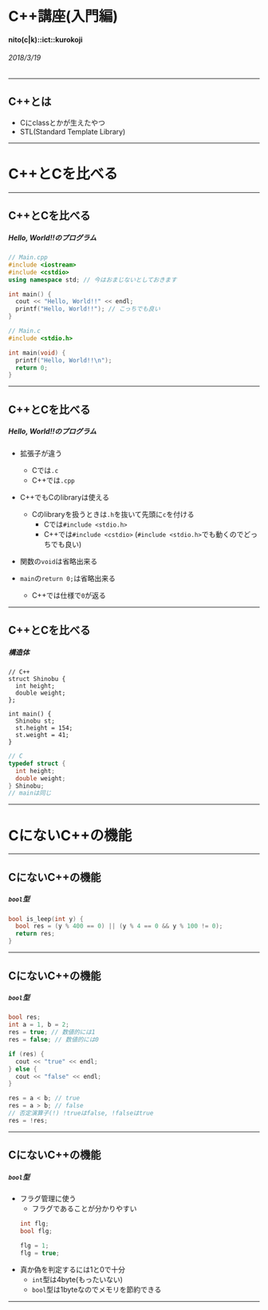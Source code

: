 <!-- $theme: default -->

# C++講座(入門編)
#### nito(c|k)::ict::kurokoji
###### 2018/3/19

---
<!-- page_number: true -->

## C++とは

- Cにclassとかが生えたやつ
- STL(Standard Template Library)

---

# C++とCを比べる

--- 
## C++とCを比べる
##### Hello, World!!のプログラム
``` cpp
// Main.cpp
#include <iostream>
#include <cstdio>
using namespace std; // 今はおまじないとしておきます

int main() {
  cout << "Hello, World!!" << endl;
  printf("Hello, World!!"); // こっちでも良い
}
```
``` c
// Main.c
#include <stdio.h>

int main(void) {
  printf("Hello, World!!\n");
  return 0;
}
```

---

## C++とCを比べる
##### Hello, World!!のプログラム

- 拡張子が違う
  - Cでは`.c`
  - C++では`.cpp`

- C++でもCのlibraryは使える
  - Cのlibraryを扱うときは`.h`を抜いて先頭に`c`を付ける
    - Cでは`#include <stdio.h>`
    - C++では`#include <cstdio>`
     (`#include <stdio.h>`でも動くのでどっちでも良い)
- 関数の`void`は省略出来る
- `main`の`return 0;`は省略出来る
  - C++では仕様で`0`が返る

--- 

## C++とCを比べる
##### 構造体

``` 
// C++
struct Shinobu {
  int height;
  double weight;
};

int main() {
  Shinobu st;
  st.height = 154;
  st.weight = 41;
}
```

``` c
// C
typedef struct {
  int height;
  double weight;
} Shinobu;
// mainは同じ
```

---

# CにないC++の機能

---
## CにないC++の機能
##### `bool`型

``` cpp
bool is_leep(int y) {
  bool res = (y % 400 == 0) || (y % 4 == 0 && y % 100 != 0);
  return res;
}
```


---

## CにないC++の機能
##### `bool`型

``` cpp
bool res;
int a = 1, b = 2;
res = true; // 数値的には1
res = false; // 数値的には0

if (res) {
  cout << "true" << endl;
} else {
  cout << "false" << endl;
}

res = a < b; // true
res = a > b; // false
// 否定演算子(!) !trueはfalse, !falseはtrue
res = !res;
```
---

## CにないC++の機能
##### `bool`型

- フラグ管理に使う
  - フラグであることが分かりやすい	
  ``` cpp
  int flg;
  bool flg;
  ```
  ```cpp
  flg = 1;
  flg = true;
  ```
- 真か偽を判定するには1と0で十分
  - `int`型は4byte(もったいない)
  - `bool`型は1byteなのでメモリを節約できる

---
